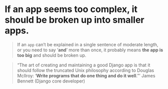 # If an app seems too complex, it should be broken up into smaller apps.
> If an `app` can’t be explained in a single
sentence of moderate length, or you need to say ‘**and**’ more than once, it probably means **the app is too big** and should be broken up.

> “The art of creating and maintaining a good Django app is that it should follow the
truncated Unix philosophy according to Douglas McIlroy: ‘**Write programs that do one
thing and do it well**.”’
James Bennett (Django core developer)
